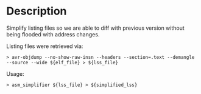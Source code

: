 Description
===========
Simplify listing files so we are able to diff with previous version without being flooded with address
changes.

Listing files were retrieved via:
~~~
> avr-objdump --no-show-raw-insn --headers --section=.text --demangle --source --wide ${elf_file} > ${lss_file}
~~~

Usage:
~~~
> asm_simplifier ${lss_file} > ${simplified_lss}
~~~
